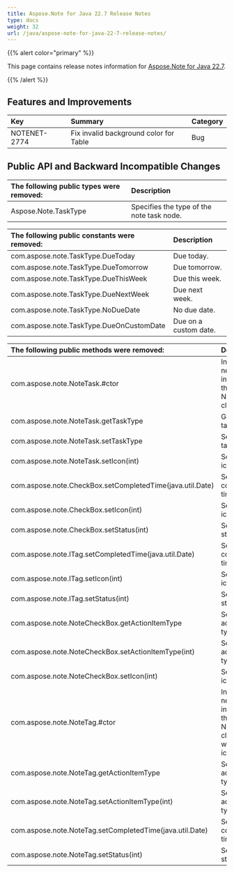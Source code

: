```yaml
---
title: Aspose.Note for Java 22.7 Release Notes
type: docs
weight: 32
url: /java/aspose-note-for-java-22-7-release-notes/
---
```


{{% alert color="primary" %}} 

This page contains release notes information for [Aspose.Note for Java 22.7](https://downloads.aspose.com/note/java/new-releases/aspose.note-for-java-22.7/).

{{% /alert %}} 
## **Features and Improvements**

|**Key**|**Summary**|**Category**|
| :- | :- | :- |
|NOTENET-2774|Fix invalid background color for Table|Bug|

## **Public API and Backward Incompatible Changes**

|**The following public types were removed:**|**Description**|
| :- | :- |
|Aspose.Note.TaskType|Specifies the type of the note task node.|

|**The following public constants were removed:**|**Description**|
| :- | :- |
|com.aspose.note.TaskType.DueToday|Due today.|
|com.aspose.note.TaskType.DueTomorrow|Due tomorrow.|
|com.aspose.note.TaskType.DueThisWeek|Due this week.|
|com.aspose.note.TaskType.DueNextWeek|Due next week.|
|com.aspose.note.TaskType.NoDueDate|No due date.|
|com.aspose.note.TaskType.DueOnCustomDate|Due on a custom date.|

|**The following public methods were removed:**|**Description**|
| :- | :- |
|com.aspose.note.NoteTask.#ctor|Initializes a new instance of the NoteTask class.|
|com.aspose.note.NoteTask.getTaskType|Gets the task type.|
|com.aspose.note.NoteTask.setTaskType|Sets the task type.|
|com.aspose.note.NoteTask.setIcon(int)|Sets the icon.|
|com.aspose.note.CheckBox.setCompletedTime(java.util.Date)|Sets the completed time.|
|com.aspose.note.CheckBox.setIcon(int)|Sets the icon.|
|com.aspose.note.CheckBox.setStatus(int)|Sets the status.|
|com.aspose.note.ITag.setCompletedTime(java.util.Date)|Sets the completed time.|
|com.aspose.note.ITag.setIcon(int)|Sets the icon.|
|com.aspose.note.ITag.setStatus(int)|Sets the status.|
|com.aspose.note.NoteCheckBox.getActionItemType|Sets the action item type.|
|com.aspose.note.NoteCheckBox.setActionItemType(int)|Sets the action item type.|
|com.aspose.note.NoteCheckBox.setIcon(int)|Sets the icon.|
|com.aspose.note.NoteTag.#ctor|Initializes a new instance of the NoteTag class without icon.|
|com.aspose.note.NoteTag.getActionItemType|Sets the action item type.|
|com.aspose.note.NoteTag.setActionItemType(int)|Sets the action item type.|
|com.aspose.note.NoteTag.setCompletedTime(java.util.Date)|Sets the completed time.|
|com.aspose.note.NoteTag.setStatus(int)|Sets the status.|

